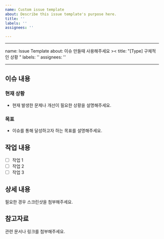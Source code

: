 ```yaml
---
name: Custom issue template
about: Describe this issue template's purpose here.
title: ''
labels: ''
assignees: ''

---
```


---
name: Issue Template
about: 이슈 만들때 사용해주세요 ><
title: "[Type] 구체적인 상황 "
labels: ''
assignees: ''

---

## 이슈 내용

### 현재 상황
- 현재 발생한 문제나 개선이 필요한 상황을 설명해주세요.

### 목표
- 이슈를 통해 달성하고자 하는 목표를 설명해주세요.

## 작업 내용
- [ ] 작업 1
- [ ] 작업 2
- [ ] 작업 3

## 상세 내용
필요한 경우 스크린샷을 첨부해주세요.

## 참고자료
관련 문서나 링크를 첨부해주세요.
